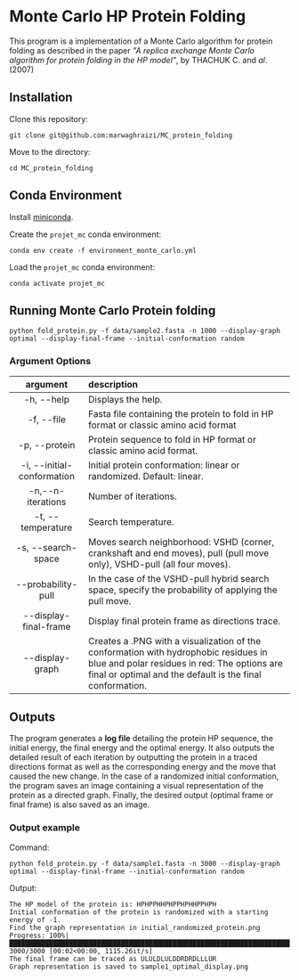 # Monte Carlo HP Protein Folding
This program is a implementation of a Monte Carlo algorithm for protein folding as described in the paper _"A replica exchange Monte Carlo algorithm for protein folding in the HP model"_, by THACHUK C. and _al_. (2007)
## Installation

Clone this repository:

```
git clone git@github.com:marwaghraizi/MC_protein_folding
```
Move to the directory:

```
cd MC_protein_folding
```
## Conda Environment
Install [miniconda](https://docs.conda.io/en/latest/miniconda.html).

Create the `projet_mc` conda environment:

```
conda env create -f environment_monte_carlo.yml
```

Load the `projet_mc` conda environment:

```
conda activate projet_mc
```
## Running Monte Carlo Protein folding

```
python fold_protein.py -f data/sample2.fasta -n 1000 --display-graph optimal --display-final-frame --initial-conformation random
```
### Argument Options

|           argument           | description                                                                                                                            |
| :--------------------------: | :------------------------------------------------------------------------------------------------------------------------------------- |
|          -h, --help          | Displays the help.                                                                                                                     |
|          -f, --file          | Fasta file containing the protein to fold in HP format or classic amino acid format                                                    |
|          -p, --protein       | Protein sequence to fold in HP format or classic amino acid format.                                                                    |
|  -i, --initial-conformation  | Initial protein conformation: linear or randomized. Default: linear.                                                                   |
|      -n,--n-iterations       | Number of iterations.                                                                                                                  |
|      -t, --temperature       | Search temperature.                                                                                                                    |
|    -s, --search-space        | Moves search neighborhood: VSHD (corner, crankshaft and end moves), pull (pull move only), VSHD-pull (all four moves).                 |
|      --probability-pull      | In the case of the VSHD-pull hybrid search space, specify the probability of applying the pull move.                                   |
|      --display-final-frame   | Display final protein frame as directions trace.                                                                                       |
|      --display-graph         | Creates a .PNG with a visualization of the conformation with hydrophobic residues in blue and polar residues in red: The options are final or optimal and the default is the final conformation.                                     |

## Outputs
The program generates a **log file** detailing the protein HP sequence, the initial energy, the final energy and the optimal energy. It also outputs the detailed result of each iteration by outputting the protein in a traced directions format as well as the corresponding energy and the move that caused the new change. In the case of a randomized initial conformation, the program saves an image containing a visual representation of the protein as a directed graph. Finally, the desired output (optimal frame or final frame) is also saved as an image.

### Output example
Command:
```
python fold_protein.py -f data/sample1.fasta -n 3000 --display-graph optimal --display-final-frame --initial-conformation random
```
Output:
```
The HP model of the protein is: HPHPPHHPHPPHPHHPPHPH
Initial conformation of the protein is randomized with a starting energy of -1.
Find the graph representation in initial_randomized_protein.png
Progress: 100%|████████████████████████████████████████████████████████████████████████████████| 3000/3000 [00:02<00:00, 1115.26it/s]
The final frame can be traced as ULULDLULDDRDRDLLLUR
Graph representation is saved to sample1_optimal_display.png
```
